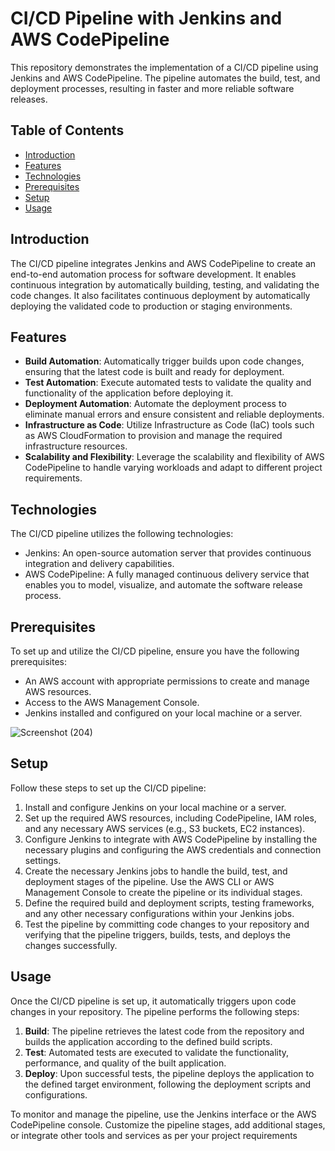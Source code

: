 # CI/CD Pipeline with Jenkins and AWS CodePipeline

This repository demonstrates the implementation of a CI/CD pipeline using Jenkins and AWS CodePipeline. The pipeline automates the build, test, and deployment processes, resulting in faster and more reliable software releases.

## Table of Contents
- [Introduction](#introduction)
- [Features](#features)
- [Technologies](#technologies)
- [Prerequisites](#prerequisites)
- [Setup](#setup)
- [Usage](#usage)

## Introduction

The CI/CD pipeline integrates Jenkins and AWS CodePipeline to create an end-to-end automation process for software development. It enables continuous integration by automatically building, testing, and validating the code changes. It also facilitates continuous deployment by automatically deploying the validated code to production or staging environments.

## Features

- **Build Automation**: Automatically trigger builds upon code changes, ensuring that the latest code is built and ready for deployment.
- **Test Automation**: Execute automated tests to validate the quality and functionality of the application before deploying it.
- **Deployment Automation**: Automate the deployment process to eliminate manual errors and ensure consistent and reliable deployments.
- **Infrastructure as Code**: Utilize Infrastructure as Code (IaC) tools such as AWS CloudFormation to provision and manage the required infrastructure resources.
- **Scalability and Flexibility**: Leverage the scalability and flexibility of AWS CodePipeline to handle varying workloads and adapt to different project requirements.

## Technologies

The CI/CD pipeline utilizes the following technologies:

- Jenkins: An open-source automation server that provides continuous integration and delivery capabilities.
- AWS CodePipeline: A fully managed continuous delivery service that enables you to model, visualize, and automate the software release process.

## Prerequisites

To set up and utilize the CI/CD pipeline, ensure you have the following prerequisites:

- An AWS account with appropriate permissions to create and manage AWS resources.
- Access to the AWS Management Console.
- Jenkins installed and configured on your local machine or a server.


![Screenshot (204)](https://github.com/satyamws/AWS-Projects/assets/26667834/b44bdb5d-2706-4454-acff-f27d4e4ac768)


## Setup

Follow these steps to set up the CI/CD pipeline:

1. Install and configure Jenkins on your local machine or a server.
2. Set up the required AWS resources, including CodePipeline, IAM roles, and any necessary AWS services (e.g., S3 buckets, EC2 instances).
3. Configure Jenkins to integrate with AWS CodePipeline by installing the necessary plugins and configuring the AWS credentials and connection settings.
4. Create the necessary Jenkins jobs to handle the build, test, and deployment stages of the pipeline. Use the AWS CLI or AWS Management Console to create the pipeline or its individual stages.
5. Define the required build and deployment scripts, testing frameworks, and any other necessary configurations within your Jenkins jobs.
6. Test the pipeline by committing code changes to your repository and verifying that the pipeline triggers, builds, tests, and deploys the changes successfully.

## Usage

Once the CI/CD pipeline is set up, it automatically triggers upon code changes in your repository. The pipeline performs the following steps:

1. **Build**: The pipeline retrieves the latest code from the repository and builds the application according to the defined build scripts.
2. **Test**: Automated tests are executed to validate the functionality, performance, and quality of the built application.
3. **Deploy**: Upon successful tests, the pipeline deploys the application to the defined target environment, following the deployment scripts and configurations.

To monitor and manage the pipeline, use the Jenkins interface or the AWS CodePipeline console. Customize the pipeline stages, add additional stages, or integrate other tools and services as per your project requirements

